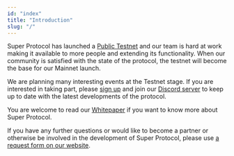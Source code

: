 ```yaml
---
id: "index"
title: "Introduction"
slug: "/"
---
```


Super Protocol has launched a [Public Testnet](/testnet) and our team is hard at work making it available to more people and extending its functionality. When our community is satisfied with the state of the protocol, the testnet will become the base for our Mainnet launch.

We are planning many interesting events at the Testnet stage. If you are interested in taking part, please [sign up](/testnet) and join our [Discord server](https://discord.com/invite/superprotocol) to keep up to date with the latest developments of the protocol.

You are welcome to read our [Whitepaper](/whitepaper) if you want to know more about Super Protocol.

If you have any further questions or would like to become a partner or otherwise be involved in the development of Super Protocol, please use [a request form on our website](https://superprotocol.com/contact).